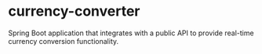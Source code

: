 # currency-converter
 Spring Boot application that integrates with a public API to provide real-time  currency conversion functionality. 
